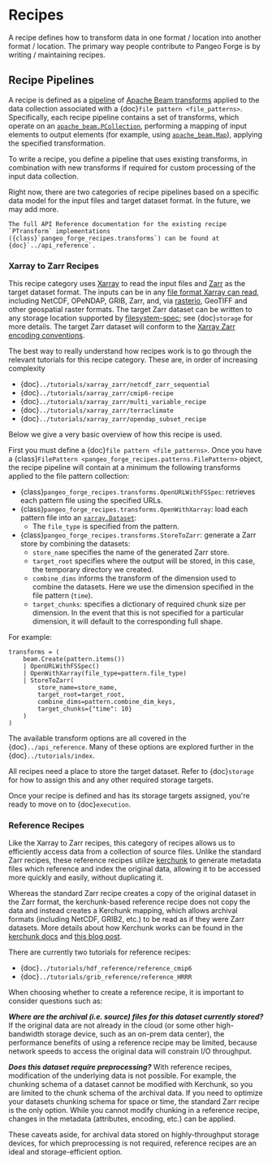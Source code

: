 # Recipes

A recipe defines how to transform data in one format / location into another format / location.
The primary way people contribute to Pangeo Forge is by writing / maintaining recipes.

## Recipe Pipelines

A recipe is defined as a [pipeline](https://beam.apache.org/documentation/programming-guide/#creating-a-pipeline) of [Apache Beam transforms](https://beam.apache.org/documentation/programming-guide/#transforms) applied to the data collection associated with a {doc}`file pattern <file_patterns>`. Specifically, each recipe pipeline contains a set of transforms, which operate on an [`apache_beam.PCollection`](https://beam.apache.org/documentation/programming-guide/#pcollections), performing a mapping of input elements to output elements (for example, using [`apache_beam.Map`](https://beam.apache.org/documentation/transforms/python/elementwise/map/)), applying the specified transformation.

To write a recipe, you define a pipeline that uses existing transforms, in combination with new transforms if required for custom processing of the input data collection.

Right now, there are two categories of recipe pipelines based on a specific data model for the input files and target dataset format.
In the future, we may add more.

```{note}
The full API Reference documentation for the existing recipe `PTransform` implementations ({class}`pangeo_forge_recipes.transforms`) can be found at
{doc}`../api_reference`.
```

### Xarray to Zarr Recipes


This recipe category uses
[Xarray](http://xarray.pydata.org/) to read the input files and
[Zarr](https://zarr.readthedocs.io/) as the target dataset format.
The inputs can be in any [file format Xarray can read](http://xarray.pydata.org/en/latest/user-guide/io.html),
including NetCDF, OPeNDAP, GRIB, Zarr, and, via [rasterio](https://rasterio.readthedocs.io/),
GeoTIFF and other geospatial raster formats.
The target Zarr dataset can be written to any storage location supported
by [filesystem-spec](https://filesystem-spec.readthedocs.io/); see {doc}`storage`
for more details.
The target Zarr dataset will conform to the
[Xarray Zarr encoding conventions](http://xarray.pydata.org/en/latest/internals/zarr-encoding-spec.html).

The best way to really understand how recipes work is to go through the relevant
tutorials for this recipe category. These are, in order of increasing complexity

- {doc}`../tutorials/xarray_zarr/netcdf_zarr_sequential`
- {doc}`../tutorials/xarray_zarr/cmip6-recipe`
- {doc}`../tutorials/xarray_zarr/multi_variable_recipe`
- {doc}`../tutorials/xarray_zarr/terraclimate`
- {doc}`../tutorials/xarray_zarr/opendap_subset_recipe`

Below we give a very basic overview of how this recipe is used.

First you must define a {doc}`file pattern <file_patterns>`.
Once you have a {class}`FilePattern <pangeo_forge_recipes.patterns.FilePattern>` object,
the recipe pipeline will contain at a minimum the following transforms applied to the file pattern collection:
* {class}`pangeo_forge_recipes.transforms.OpenURLWithFSSpec`: retrieves each pattern file using the specified URLs.
* {class}`pangeo_forge_recipes.transforms.OpenWithXarray`: load each pattern file into an [`xarray.Dataset`](https://docs.xarray.dev/en/stable/generated/xarray.Dataset.html):
  * The `file_type` is specified from the pattern.
* {class}`pangeo_forge_recipes.transforms.StoreToZarr`: generate a Zarr store by combining the datasets:
  * `store_name` specifies the name of the generated Zarr store.
  * `target_root` specifies where the output will be stored, in this case, the temporary directory we created.
  * `combine_dims` informs the transform of the dimension used to combine the datasets. Here we use the dimension specified in the file pattern (`time`).
  * `target_chunks`: specifies a dictionary of required chunk size per dimension. In the event that this is not specified for a particular dimension, it will default to the corresponding full shape.

For example:
```{code-block} python
transforms = (
    beam.Create(pattern.items())
    | OpenURLWithFSSpec()
    | OpenWithXarray(file_type=pattern.file_type)
    | StoreToZarr(
        store_name=store_name,
        target_root=target_root,
        combine_dims=pattern.combine_dim_keys,
        target_chunks={"time": 10}
    )
)
```

The available transform options are all covered in the {doc}`../api_reference`. Many of these options are explored further in the {doc}`../tutorials/index`.

All recipes need a place to store the target dataset. Refer to {doc}`storage` for how to assign this and any other required storage targets.

Once your recipe is defined and has its storage targets assigned, you're ready to
move on to {doc}`execution`.

### Reference Recipes

Like the Xarray to Zarr recipes, this category of recipes allows us to efficiently access data from a
collection of source files. Unlike the standard Zarr recipes, these reference recipes utilize
[kerchunk](https://fsspec.github.io/kerchunk/) to generate metadata files which reference and index the
original data, allowing it to be accessed more quickly and easily, without duplicating it.

Whereas the standard Zarr recipe creates a copy of the original dataset in the Zarr format, the
kerchunk-based reference recipe does not copy the data and instead creates a Kerchunk mapping, which
allows archival formats (including NetCDF, GRIB2, etc.) to be read as if they were Zarr datasets.
More details about how Kerchunk works can be found in the
[kerchunk docs](https://fsspec.github.io/kerchunk/detail.html)
and [this blog post](https://medium.com/pangeo/fake-it-until-you-make-it-reading-goes-netcdf4-data-on-aws-s3-as-zarr-for-rapid-data-access-61e33f8fe685).

There are currently two tutorials for reference recipes:

- {doc}`../tutorials/hdf_reference/reference_cmip6`
- {doc}`../tutorials/grib_reference/reference_HRRR`

When choosing whether to create a reference recipe, it is important to consider questions such as:

_**Where are the archival (i.e. source) files for this dataset currently stored?**_ If the original data
are not already in the cloud (or some other high-bandwidth storage device, such as an on-prem data
center), the performance benefits of using a reference recipe may be limited, because network speeds
to access the original data will constrain I/O throughput.

_**Does this dataset require preprocessing?**_ With reference recipes, modification of the underlying
data is not possible. For example, the chunking schema of a dataset cannot be modified with Kerchunk, so
you are limited to the chunk schema of the archival data. If you need to optimize your datasets chunking
schema for space or time, the standard Zarr recipe is the only option. While you cannot modify chunking
in a reference recipe, changes in the metadata (attributes, encoding, etc.) can be applied.

These caveats aside, for archival data stored on highly-throughput storage devices, for which
preprocessing is not required, reference recipes are an ideal and storage-efficient option.
